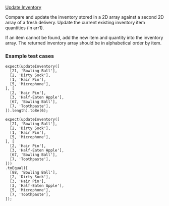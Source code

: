 [Update Inventory](https://www.notion.so/Update-Inventory-e52343010c5640bab5f717ea06b5eb1a)

Compare and update the inventory stored in a 2D array against a second 2D array of a
fresh delivery. Update the current existing inventory item quantities (in arr1).

If an item cannot be found, add the new item and quantity into the inventory array. The returned inventory array should be in alphabetical order by item.

### Example test cases

    expect(updateInventory([
      [21, 'Bowling Ball'],
      [2, 'Dirty Sock'],
      [1, 'Hair Pin'],
      [5, 'Microphone'],
    ], [
      [2, 'Hair Pin'],
      [3, 'Half-Eaten Apple'],
      [67, 'Bowling Ball'],
      [7, 'Toothpaste'],
    ]).length).toBe(6);

    expect(updateInventory([
      [21, 'Bowling Ball'],
      [2, 'Dirty Sock'],
      [1, 'Hair Pin'],
      [5, 'Microphone'],
    ], [
      [2, 'Hair Pin'],
      [3, 'Half-Eaten Apple'],
      [67, 'Bowling Ball'],
      [7, 'Toothpaste'],
    ]))
    .toEqual([
      [88, 'Bowling Ball'],
      [2, 'Dirty Sock'],
      [3, 'Hair Pin'],
      [3, 'Half-Eaten Apple'],
      [5, 'Microphone'],
      [7, 'Toothpaste'],
    ]);
